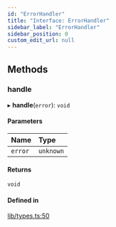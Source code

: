 ```yaml
---
id: "ErrorHandler"
title: "Interface: ErrorHandler"
sidebar_label: "ErrorHandler"
sidebar_position: 0
custom_edit_url: null
---
```


## Methods

### handle

▸ **handle**(`error`): `void`

#### Parameters

| Name | Type |
| :------ | :------ |
| `error` | `unknown` |

#### Returns

`void`

#### Defined in

[lib/types.ts:50](https://github.com/nartc/mapper/blob/efc4cb9d/packages/core/src/lib/types.ts#L50)
